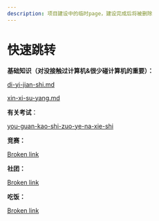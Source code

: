 ```yaml
---
description: 项目建设中的临时page，建设完成后将被删除
---
```


# 快速跳转



**基础知识（对没接触过计算机&很少碰计算机的重要）：**

[di-yi-jian-shi.md](chapter1-chu-lai-zha-dao/di-yi-jian-shi.md "mention")

[xin-xi-su-yang.md](chapter1-chu-lai-zha-dao/xin-xi-su-yang.md "mention")



**有关考试**：

[you-guan-kao-shi-zuo-ye-na-xie-shi](chapter2-xue-xi-yu-zhuan-ye/you-guan-kao-shi-zuo-ye-na-xie-shi/ "mention")



**竞赛：**

[Broken link](broken-reference "mention")



**社团：**

[Broken link](broken-reference "mention")



**吃饭：**

[Broken link](broken-reference "mention")
